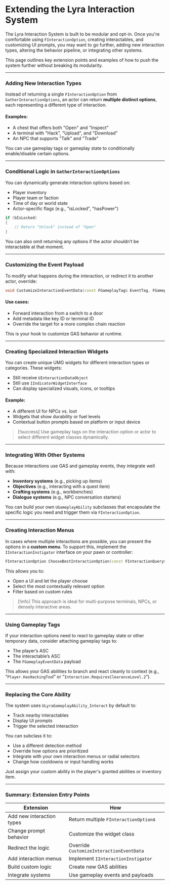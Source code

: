 # Extending the Lyra Interaction System

The Lyra Interaction System is built to be modular and opt-in. Once you're comfortable using `FInteractionOption`, creating interactables, and customizing UI prompts, you may want to go further, adding new interaction types, altering the behavior pipeline, or integrating other systems.

This page outlines key extension points and examples of how to push the system further without breaking its modularity.

***

### Adding New Interaction Types

Instead of returning a single `FInteractionOption` from `GatherInteractionOptions`, an actor can return **multiple distinct options**, each representing a different type of interaction.

#### Examples:

* A chest that offers both "Open" and "Inspect"
* A terminal with "Hack", "Upload", and "Download"
* An NPC that supports "Talk" and "Trade"

You can use gameplay tags or gameplay state to conditionally enable/disable certain options.

***

### Conditional Logic in `GatherInteractionOptions`

You can dynamically generate interaction options based on:

* Player inventory
* Player team or faction
* Time of day or world state
* Actor-specific flags (e.g., "isLocked", "hasPower")

```cpp
if (bIsLocked)
{
    // Return "Unlock" instead of "Open"
}
```

You can also omit returning any options if the actor shouldn’t be interactable at that moment.

***

### Customizing the Event Payload

To modify what happens during the interaction, or redirect it to another actor, override:

```cpp
void CustomizeInteractionEventData(const FGameplayTag& EventTag, FGameplayEventData& InOutEventData)
```

#### Use cases:

* Forward interaction from a switch to a door
* Add metadata like key ID or terminal ID
* Override the target for a more complex chain reaction

This is your hook to customize GAS behavior at runtime.

***

### Creating Specialized Interaction Widgets

You can create unique UMG widgets for different interaction types or categories. These widgets:

* Still receive `UInteractionDataObject`
* Still use `IIndicatorWidgetInterface`
* Can display specialized visuals, icons, or tooltips

#### Example:

* A different UI for NPCs vs. loot
* Widgets that show durability or fuel levels
* Contextual button prompts based on platform or input device

> [!success]
> Use gameplay tags on the interaction option or actor to select different widget classes dynamically.

***

### Integrating With Other Systems

Because interactions use GAS and gameplay events, they integrate well with:

* **Inventory systems** (e.g., picking up items)
* **Objectives** (e.g., interacting with a quest item)
* **Crafting systems** (e.g., workbenches)
* **Dialogue systems** (e.g., NPC conversation starters)

You can build your own `UGameplayAbility` subclasses that encapsulate the specific logic you need and trigger them via `FInteractionOption`.

***

### Creating Interaction Menus

In cases where multiple interactions are possible, you can present the options in a **custom menu**. To support this, implement the `IInteractionInstigator` interface on your pawn or controller:

```cpp
FInteractionOption ChooseBestInteractionOption(const FInteractionQuery& Query, const TArray<FInteractionOption>& Options);
```

This allows you to:

* Open a UI and let the player choose
* Select the most contextually relevant option
* Filter based on custom rules

> [!info]
> This approach is ideal for multi-purpose terminals, NPCs, or densely interactive areas.

***

### Using Gameplay Tags

If your interaction options need to react to gameplay state or other temporary data, consider attaching gameplay tags to:

* The player’s ASC
* The interactable’s ASC
* The `FGameplayEventData` payload

This allows your GAS abilities to branch and react cleanly to context (e.g., “`Player.HasHackingToo`l” or “`Interaction.RequiresClearanceLevel.2`”).

***

### Replacing the Core Ability

The system uses `ULyraGameplayAbility_Interact` by default to:

* Track nearby interactables
* Display UI prompts
* Trigger the selected interaction

You can subclass it to:

* Use a different detection method
* Override how options are prioritized
* Integrate with your own interaction menus or radial selectors
* Change how cooldowns or input handling works

Just assign your custom ability in the player's granted abilities or inventory item.

***

### Summary: Extension Entry Points

| Extension                 | How                                      |
| ------------------------- | ---------------------------------------- |
| Add new interaction types | Return multiple `FInteractionOption`s    |
| Change prompt behavior    | Customize the widget class               |
| Redirect the logic        | Override `CustomizeInteractionEventData` |
| Add interaction menus     | Implement `IInteractionInstigator`       |
| Build custom logic        | Create new GAS abilities                 |
| Integrate systems         | Use gameplay events and payloads         |
